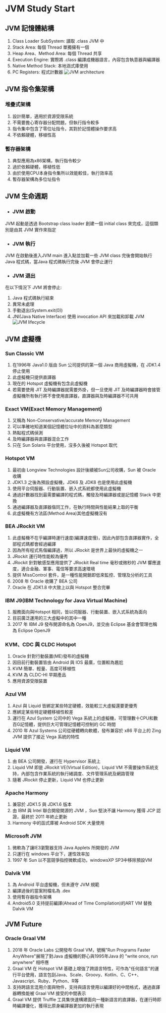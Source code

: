 # JVM Study Start

## JVM 記憶體結構
1. Class Loader SubSystem: 讀取 .class JVM 中
2. Stack Area: 每個 Thread 單獨擁有一個
3. Heap Area、Method Area:  每個 Thread 共享
4. Execution Engine: 實際將 .class 編譯成機器語言，內容包含執意器與編譯器
5. Native Method Stack: 本地涵式庫使用
6. PC Registers: 程式計數器
![JVM architecture](images/jvm_architecture.jpg)

## JVM 指令集架構
### 堆疊式架構
1. 設計簡單，適用於資源受限系統
2. 不需要擔心寄存器分配問題，但執行指令較多
3. 指令集中包含了零位址指令，其對於記憶體操作要求高
4. 不依賴硬體，移植性高
### 暫存器架構
1. 典型應用為x86架構，執行指令較少
2. 過於依賴硬體，移植性低
3. 由於使用CPU本身指令集所以效能較佳，執行效率高
4. 暫存器架構為多位址指令

## JVM 生命週期
* ### JVM 啟動
JVM 起動是透過 Bootstrap class loader 創建一個 initial class
來完成，這個類別是由其 JVM 實作來指定
* ### JVM 執行
JVM 在啟動後進入JVM main 進入點並加載一些 JVM class 完後會開始執行 Java 程式碼，當Java 程式碼執行完後 JVM 會停止運行
* ### JVM 退出
在以下情況下 JVM 將會停止:
1. Java 程式碼執行結束
2. 異常未處理
3. 手動退出(System.exit(0))
4. JNI(Java Native Interface) 使用 invocation API 來加載和卸載 JVM
![JVM lifecycle](images/jvm_liftcycle.png)

## JVM 虛擬機
### Sun Classic VM
1. 在1996年 Java1.0 版由 Sun 公司提供的第一個 Java 商用虛擬機，在 JDK1.4 停止使用
2. 此虛擬機只提供直譯器
3. 現在的 Hotspot 虛擬機有包含此虛擬機
4. 若需要使用 JIT 及時編譯器就需要外掛，但一旦使用 JIT 及時編譯器時會接管虛擬機所有執行將不會使用直譯器，直譯器與及時編譯器不可共用

### Exact VM(Exact Memory Management)
1. 又稱為 Non-Conservative/accurate Memory Management
2. 可以準確地知道某個記憶體位址中的資料為甚麼類型
3. 熱點程式碼偵測
4. 及時編譯器與直譯器混合工作 
5. 只在 Sun Solaris 平台使用，沒多久後被 Hotspot 取代

### Hotspot VM
1. 最初由 Longview Technologies 設計後續被Sun公司收購，Sun 被 Oracle 收購
2. JDK1.3 之後為預設虛擬機，JDK6 及 JDK8 也是使用此虛擬機
3. 使用平台伺服器、行動裝置、嵌入式系統都使用此虛擬機
4. 通過計數器找到最需要編譯的程式碼，觸發及時編譯器或是記憶體 Stack 中更換
5. 通過編譯器及直譯器偕同工作，在執行時間與性能結果上取的平衡
6. 此虛擬機有方法區(Method Area)其他虛擬機沒有

### BEA JRockit VM
1. 此虛擬機不在乎編譯時運行速度(編譯速度慢)，因此內部包含直譯器實作，全部程式碼都會經過編譯
2. 因為所有程式馬偕編譯過，所以 JRockit 是世界上最快的虛擬機之一
3. JRockit 運行時性能較為優秀
4. JRockit 針對敏感型應用提供了 JRockit Real time 毫秒或微秒的 JVM 響應速度，適合金融、軍事、電信等要求高速環境
5. 提供 MissControl 套件，是一種性能開銷即低來監控、管理及分析的工具
6. 2008 年 Oracle 收購了 BEA 公司
7. Oracle 在 JDK1.8 中大致上以與 Hotspot 整合完畢

### IBM J9(IBM Technology for Java Virtual Machine)
1. 服務面向與Hotspot 相同，皆以伺服器、行動裝置、嵌入式系統為面向
2. 目前廣泛運用的三大虛擬中的其中一種
3. 2017 年 IBM J9 發布開源命名為 OpenJ9，並交由 Eclipse 基金會管理也稱為 Eclipse OpenJ9

### KVM、CDC 與 CLDC Hotspot
1. Oracle 針對行動裝置(ME)發布的虛擬機
2. 因目前行動裝置皆由 Android 與 IOS 最廣，位置較為尷尬
3. KVM 簡單、輕量、高度可移植性
4. KVM 為 CLDC-HI 早期產品
5. 應用資源受限裝置

### Azul VM
1. Azul 與 Liquid 皆綁定某些特定硬體，效能較三大虛擬還要更優秀
2. 應綁定某些特定硬體移植性較差
3. 運行在 Azul System 公司中的 Vega 系統上的虛擬機，可管理數十CPU和數百G記憶體，提供巨大可管理記憶體可控制的 GC 時間
4. 2010 年 Azul Systems 公司從硬體轉向軟體，發布兼容於 x86 平台上的 Zing JVM 提供了接近 Vega 系統的特性

### Liquid VM
1. 由 BEA 公司開發，運行在 Hypervisor 系統上
2. Liquid VM 即是 JRockit VE(Virtual Edition)，Liquid VM 不需要操作系統支持，內部包含作業系統的執行緒調度、文件管理系統及網路管理
3. 隨著 JRockit 停止更新，Liquid VM 也停止更新

### Apache Harmony
1. 兼容於 JDK1.5 與 JDK1.6 版本
2. 由 IBM 與 Intel 聯合開發開源的 JVM ，Sun 堅決不讓 Harmony 獲得 JCP 認證，最終於 2011 年終止更新
3. Harmony 中的函式庫被 Android SDK 大量使用

### Microsoft JVM
1. 微軟為了讓IE3瀏覽器支持 Java Applets 所開發的 JVM 
2. 只運行在 windows 平台下，運性效率加
3. 1997 年 Sun 以不當競爭指控微軟成功，windowsXP SP3中移除預設VM

### Dalvik VM
1. 為 Android 平台虛擬機，但未遵守 JVM 規範
2. 編譯過後的當案附檔名為 .dex
3. 使用暫存器指令架構
4. Android5.0 支持提前編譯(Ahead of Time Compilation)的ART VM 替換 Dalvik VM

## JVM Future
### Oracle Graal VM
1. 2018 年 Oracle Labs 公開發布 Graal VM，號稱"Run Programs Faster AnyWhere"展現了對Java 虛擬機的野心與1995年Java 的 "write once, run anywhere" 相呼應
2. Graal VM 在 Hotspot VM 基礎上增強了跨語言特性，可作為"任何語言"的運行平台使用，語言包刮Java、Scale、Groovy、Kotlin、C、C++、Javascript、Ruby、Python、R等
3. 支持跨語言混用介面與物件，支持與語言使用以編譯好的中間格式，通過直譯器轉換能被 Graal VM 接受的中間表示
4. Graal VM 提供 Truffle 工具集快速構建面向一種新語言的直譯器，在運行時即時編譯優化，獲得比原身編譯器更加的執行表現